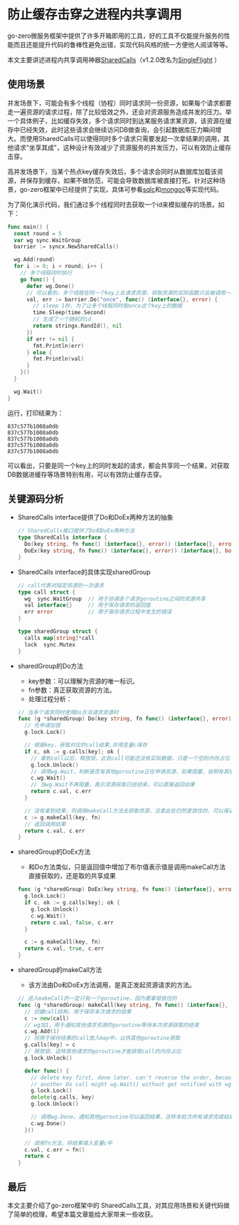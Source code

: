 # 防止缓存击穿之进程内共享调用

go-zero微服务框架中提供了许多开箱即用的工具，好的工具不仅能提升服务的性能而且还能提升代码的鲁棒性避免出错，实现代码风格的统一方便他人阅读等等。

本文主要讲述进程内共享调用神器[SharedCalls](https://github.com/zeromicro/go-zero/blob/v1.1.10/core/syncx/sharedcalls.go)（v1.2.0改名为[SingleFlight](https://github.com/zeromicro/go-zero/blob/master/core/syncx/singleflight.go) ）

## 使用场景

并发场景下，可能会有多个线程（协程）同时请求同一份资源，如果每个请求都要走一遍资源的请求过程，除了比较低效之外，还会对资源服务造成并发的压力。举一个具体例子，比如缓存失效，多个请求同时到达某服务请求某资源，该资源在缓存中已经失效，此时这些请求会继续访问DB做查询，会引起数据库压力瞬间增大。而使用SharedCalls可以使得同时多个请求只需要发起一次拿结果的调用，其他请求"坐享其成"，这种设计有效减少了资源服务的并发压力，可以有效防止缓存击穿。

高并发场景下，当某个热点key缓存失效后，多个请求会同时从数据库加载该资源，并保存到缓存，如果不做防范，可能会导致数据库被直接打死。针对这种场景，go-zero框架中已经提供了实现，具体可参看[sqlc](https://github.com/zeromicro/go-zero/blob/master/core/stores/sqlc/cachedsql.go)和[mongoc](https://github.com/zeromicro/go-zero/blob/master/core/stores/mongoc/cachedcollection.go)等实现代码。

为了简化演示代码，我们通过多个线程同时去获取一个id来模拟缓存的场景。如下：

```go
func main() {
  const round = 5
  var wg sync.WaitGroup
  barrier := syncx.NewSharedCalls()

  wg.Add(round)
  for i := 0; i < round; i++ {
    // 多个线程同时执行
    go func() {
      defer wg.Done()
      // 可以看到，多个线程在同一个key上去请求资源，获取资源的实际函数只会被调用一次
      val, err := barrier.Do("once", func() (interface{}, error) {
        // sleep 1秒，为了让多个线程同时取once这个key上的数据
        time.Sleep(time.Second)
        // 生成了一个随机的id
        return stringx.RandId(), nil
      })
      if err != nil {
        fmt.Println(err)
      } else {
        fmt.Println(val)
      }
    }()
  }

  wg.Wait()
}
```

运行，打印结果为：

```
837c577b1008a0db
837c577b1008a0db
837c577b1008a0db
837c577b1008a0db
837c577b1008a0db
```

可以看出，只要是同一个key上的同时发起的请求，都会共享同一个结果，对获取DB数据进缓存等场景特别有用，可以有效防止缓存击穿。

## 关键源码分析

- SharedCalls interface提供了Do和DoEx两种方法的抽象

  ```go
  // SharedCalls接口提供了Do和DoEx两种方法
  type SharedCalls interface {
    Do(key string, fn func() (interface{}, error)) (interface{}, error)
    DoEx(key string, fn func() (interface{}, error)) (interface{}, bool, error)
  }
  ```

- SharedCalls interface的具体实现sharedGroup

  ```go
  // call代表对指定资源的一次请求
  type call struct {
    wg  sync.WaitGroup  // 用于协调各个请求goroutine之间的资源共享
    val interface{}     // 用于保存请求的返回值
    err error           // 用于保存请求过程中发生的错误
  }
  
  type sharedGroup struct {
    calls map[string]*call
    lock  sync.Mutex
  }
  ```

- sharedGroup的Do方法

  - key参数：可以理解为资源的唯一标识。
  - fn参数：真正获取资源的方法。
  - 处理过程分析：

  ```go
  // 当多个请求同时使用Do方法请求资源时
  func (g *sharedGroup) Do(key string, fn func() (interface{}, error)) (interface{}, error) {
    // 先申请加锁
    g.lock.Lock()
  
    // 根据key，获取对应的call结果,并用变量c保存
    if c, ok := g.calls[key]; ok {
      // 拿到call以后，释放锁，此处call可能还没有实际数据，只是一个空的内存占位
      g.lock.Unlock()
      // 调用wg.Wait，判断是否有其他goroutine正在申请资源，如果阻塞，说明有其他goroutine正在获取资源
      c.wg.Wait()
      // 当wg.Wait不再阻塞，表示资源获取已经结束，可以直接返回结果
      return c.val, c.err
    }

    // 没有拿到结果，则调用makeCall方法去获取资源，注意此处仍然是锁住的，可以保证只有一个goroutine可以调用makecall
    c := g.makeCall(key, fn)
    // 返回调用结果
    return c.val, c.err
  }
  ```
  
- sharedGroup的DoEx方法

  - 和Do方法类似，只是返回值中增加了布尔值表示值是调用makeCall方法直接获取的，还是取的共享成果

  ```go
  func (g *sharedGroup) DoEx(key string, fn func() (interface{}, error)) (val interface{}, fresh bool, err error) {
    g.lock.Lock()
    if c, ok := g.calls[key]; ok {
      g.lock.Unlock()
      c.wg.Wait()
      return c.val, false, c.err
    }

    c := g.makeCall(key, fn)
    return c.val, true, c.err
  }
  ```

- sharedGroup的makeCall方法

  - 该方法由Do和DoEx方法调用，是真正发起资源请求的方法。
  
  ```go
  // 进入makeCall的一定只有一个goroutine，因为要拿锁锁住的
  func (g *sharedGroup) makeCall(key string, fn func() (interface{}, error)) *call {
    // 创建call结构，用于保存本次请求的结果
    c := new(call)
    // wg加1，用于通知其他请求资源的goroutine等待本次资源获取的结束
    c.wg.Add(1)
    // 将用于保存结果的call放入map中，以供其他goroutine获取
    g.calls[key] = c
    // 释放锁，这样其他请求的goroutine才能获取call的内存占位
    g.lock.Unlock()
  
    defer func() {
      // delete key first, done later. can't reverse the order, because if reverse,
      // another Do call might wg.Wait() without get notified with wg.Done()
      g.lock.Lock()
      delete(g.calls, key)
      g.lock.Unlock()

      // 调用wg.Done，通知其他goroutine可以返回结果，这样本批次所有请求完成结果的共享
      c.wg.Done()
    }()
  
    // 调用fn方法，将结果填入变量c中
    c.val, c.err = fn()
    return c
  }
  ```

## 最后

本文主要介绍了go-zero框架中的 SharedCalls工具，对其应用场景和关键代码做了简单的梳理，希望本篇文章能给大家带来一些收获。
